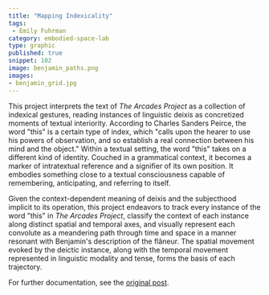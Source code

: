 ```yaml
---
title: "Mapping Indexicality"
tags: 
 - Emily Fuhrman
category: embodied-space-lab
type: graphic
published: true
snippet: 102
image: benjamin_paths.png
images:
- benjamin_grid.jpg
---
```


This project interprets the text of _The Arcades Project_ as a collection of
indexical gestures, reading instances of linguistic deixis as concretized
moments of textual interiority. According to Charles Sanders Peirce, the word
"this" is a certain type of index, which "calls upon the hearer to use his
powers of observation, and so establish a real connection between his mind and
the object." Within a textual setting, the word "this" takes on a different
kind of identity. Couched in a grammatical context, it becomes a marker of
intratextual reference and a signifier of its own position. It embodies
something close to a textual consciousness capable of remembering,
anticipating, and referring to itself.

Given the context-dependent meaning of deixis and the subjecthood implicit to
its operation, this project endeavors to track every instance of the word
"this" in _The Arcades Project_, classify the context of each instance along
distinct spatial and temporal axes, and visually represent each convolute as a
meandering path through time and space in a manner resonant with Benjamin's
description of the flâneur. The spatial movement evoked by the deictic
instance, along with the temporal movement represented in linguistic modality
and tense, forms the basis of each trajectory.

For further documentation, see the [original
post](http://emilyfuhrman.co/projects/mapping-indexicality-in-the-arcades-project.html).
